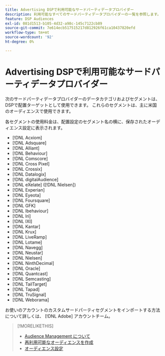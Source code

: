 ```yaml
---
title: Advertising DSPで利用可能なサードパーティデータプロバイダー
description: 利用可能なすべてのサードパーティデータプロバイダーの一覧を参照します。
feature: DSP Audiences
exl-id: 081d1513-b105-4d32-a98c-145c7122cb89
source-git-commit: 7e614ecb517515217d812926f61ca10437820efd
workflow-type: tm+mt
source-wordcount: '92'
ht-degree: 0%

---
```


<!-- feature: audiences -->

# Advertising DSPで利用可能なサードパーティデータプロバイダー

次のサードパーティデータプロバイダーのデータカテゴリおよびセグメントは、DSPで配置ターゲットとして使用できます。 これらのセグメントは、主に米国のオーディエンスで使用できます。

各セグメントの使用料金は、配置設定のセグメント名の横に、保存されたオーディエンス設定に表示されます。

* [!DNL Acxiom]
* [!DNL Adsquare]
* [!DNL Alliant]
* [!DNL Behaviour]
* [!DNL Comscore]
* [!DNL Cross Pixel]
* [!DNL Crossix]
* [!DNL Datalogix]
* [!DNL digitalAudience]
* [!DNL eXelate] ([!DNL Nielsen])
* [!DNL Experian]
* [!DNL Eyeota]
* [!DNL Foursquare]
* [!DNL GFK]
* [!DNL Ibehaviour]
* [!DNL Iri]
* [!DNL IXI]
* [!DNL Kantar]
* [!DNL Krux]
* [!DNL LiveRamp]
* [!DNL Lotame]
* [!DNL Navegg]
* [!DNL Neustar]
* [!DNL Nielsen]
* [!DNL NinthDecimal]
* [!DNL Oracle]
* [!DNL Quantcast]
* [!DNL Semcasting]
* [!DNL TailTarget]
* [!DNL Tapad]
* [!DNL TruSignal]
* [!DNL Weborama]

お使いのアカウントのカスタムサードパーティセグメントをインポートする方法について詳しくは、 [!DNL Adobe] アカウントチーム。

>[!MORELIKETHIS]
>
>* [Audience Management について](audience-about.md)
>* [再利用可能なオーディエンスを作成](reusable-audience-create.md)
>* [オーディエンス設定](audience-settings.md)

